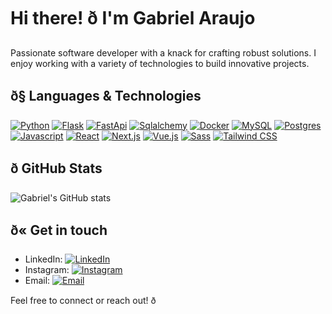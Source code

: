 # Hi there! ð I'm Gabriel Araujo

Passionate software developer with a knack for crafting robust solutions. I enjoy working with a variety of technologies to build innovative projects.

## ð§ Languages & Technologies

[![Python](https://img.shields.io/badge/-Python-blue?style=flat&logo=python&logoColor=white)](https://github.com/gbmsaraujo/)
[![Flask](https://img.shields.io/badge/-Flask-lightgrey?style=flat&logo=flask&logoColor=white)](https://github.com/gbmsaraujo/)
[![FastApi](https://img.shields.io/badge/-FastApi-teal?style=flat&logo=fastapi&logoColor=white)](https://github.com/gbmsaraujo/)
[![Sqlalchemy](https://img.shields.io/badge/-Sqlalchemy-red?style=flat&logo=sqlalchemy&logoColor=white)](https://github.com/gbmsaraujo/)
[![Docker](https://img.shields.io/badge/-Docker-blue?style=flat&logo=docker&logoColor=white)](https://github.com/gbmsaraujo/)
[![MySQL](https://img.shields.io/badge/-MySQL-blue?style=flat&logo=mysql&logoColor=white)](https://github.com/gbmsaraujo/)
[![Postgres](https://img.shields.io/badge/-Postgres-blue?style=flat&logo=postgresql&logoColor=white)](https://github.com/gbmsaraujo/)
[![Javascript](https://img.shields.io/badge/-Javascript-yellow?style=flat&logo=javascript&logoColor=white)](https://github.com/gbmsaraujo/)
[![React](https://img.shields.io/badge/-React-blue?style=flat&logo=react&logoColor=white)](https://github.com/gbmsaraujo/)
[![Next.js](https://img.shields.io/badge/-Next.js-black?style=flat&logo=next.js&logoColor=white)](https://github.com/gbmsaraujo/)
[![Vue.js](https://img.shields.io/badge/-Vue.js-green?style=flat&logo=vue.js&logoColor=white)](https://github.com/gbmsaraujo/)
[![Sass](https://img.shields.io/badge/-Sass-pink?style=flat&logo=sass&logoColor=white)](https://github.com/gbmsaraujo/)
[![Tailwind CSS](https://img.shields.io/badge/-Tailwind%20CSS-blue?style=flat&logo=tailwind-css&logoColor=white)](https://github.com/gbmsaraujo/)

## ð GitHub Stats

![Gabriel's GitHub stats](https://github-readme-stats.vercel.app/api?username=gbmsaraujo&show_icons=true&theme=radical)

## ð« Get in touch

- LinkedIn: [![LinkedIn](https://img.shields.io/badge/-LinkedIn-blue?style=flat&logo=linkedin&logoColor=white)](https://www.linkedin.com/in/gbmsaraujo/)
- Instagram: [![Instagram](https://img.shields.io/badge/-Instagram-purple?style=flat&logo=instagram&logoColor=white)](https://www.instagram.com/ogabzinhodev/)
- Email: [![Email](https://img.shields.io/badge/-Email-red?style=flat&logo=gmail&logoColor=white)](mailto:gbmsaraujo@gmail.com)

Feel free to connect or reach out! ð
